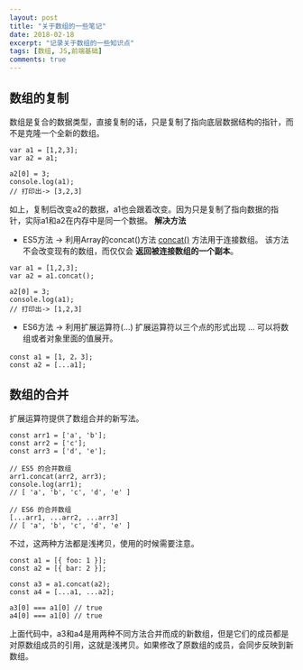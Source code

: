 ```yaml
---
layout: post
title: "关于数组的一些笔记"
date: 2018-02-18
excerpt: "记录关于数组的一些知识点"
tags: [数组, JS,前端基础]
comments: true
---
```

## 数组的复制
数组是复合的数据类型，直接复制的话，只是复制了指向底层数据结构的指针，而不是克隆一个全新的数组。
~~~
var a1 = [1,2,3];
var a2 = a1;

a2[0] = 3;
console.log(a1);
// 打印出-> [3,2,3]
~~~
如上，复制后改变a2的数据，a1也会跟着改变。因为只是复制了指向数据的指针，实际a1和a2在内存中是同一个数据。
**解决方法**
* ES5方法 -> 利用Array的concat()方法
[concat()](http://www.runoob.com/jsref/jsref-concat-string.html) 方法用于连接数组。
该方法不会改变现有的数组，而仅仅会 **返回被连接数组的一个副本**。
~~~
var a1 = [1,2,3];
var a2 = a1.concat();

a2[0] = 3;
console.log(a1);
// 打印出-> [1,2,3]
~~~

* ES6方法 -> 利用扩展运算符(...)
扩展运算符以三个点的形式出现 ... 可以将数组或者对象里面的值展开。
~~~
const a1 = [1, 2，3];
const a2 = [...a1];
~~~

## 数组的合并
扩展运算符提供了数组合并的新写法。
~~~
const arr1 = ['a', 'b'];
const arr2 = ['c'];
const arr3 = ['d', 'e'];

// ES5 的合并数组
arr1.concat(arr2, arr3);
console.log(arr1);
// [ 'a', 'b', 'c', 'd', 'e' ]

// ES6 的合并数组
[...arr1, ...arr2, ...arr3]
// [ 'a', 'b', 'c', 'd', 'e' ]
~~~
不过，这两种方法都是浅拷贝，使用的时候需要注意。
~~~
const a1 = [{ foo: 1 }];
const a2 = [{ bar: 2 }];

const a3 = a1.concat(a2);
const a4 = [...a1, ...a2];

a3[0] === a1[0] // true
a4[0] === a1[0] // true
~~~
上面代码中，a3和a4是用两种不同方法合并而成的新数组，但是它们的成员都是对原数组成员的引用，这就是浅拷贝。如果修改了原数组的成员，会同步反映到新数组。
